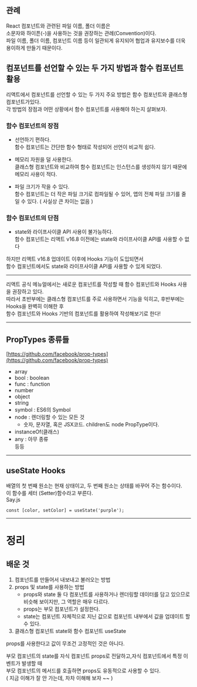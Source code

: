 ## 관례

React 컴포넌트와 관련된 파일 이름, 폴더 이름은 <br>
소문자와 하이픈(-)을 사용하는 것을 권장하는 관례(Convention)이다. <br>
파일 이름, 폴더 이름, 컴포넌트 이름 등이 일관되게 유지되어 협업과 유지보수를 더욱 용이하게 만들기 때문이다.

## 컴포넌트를 선언할 수 있는 두 가지 방법과 함수 컴포넌트 활용

리액트에서 컴포넌트를 선언할 수 있는 두 가지 주요 방법은 함수 컴포넌트와 클래스형 컴포넌트가있다. <br>
각 방법의 장점과 어떤 상황에서 함수 컴포넌트를 사용해야 하는지 살펴보자.

### 함수 컴포넌트의 장점

- 선언하기 편하다. <br>
  함수 컴포넌트는 간단한 함수 형태로 작성되어 선언이 비교적 쉽다.

- 메모리 자원을 덜 사용한다. <br>
  클래스형 컴포넌트와 비교하여 함수 컴포넌트는 인스턴스를 생성하지 않기 때문에 메모리 사용이 적다.

- 파일 크기가 작을 수 있다. <br>
  함수 컴포넌트는 더 작은 파일 크기로 컴파일될 수 있어, 앱의 전체 파일 크기를 줄일 수 있다. ( 사실상 큰 차이는 없음 )

### 함수 컴포넌트의 단점

- state와 라이프사이클 API 사용이 불가능하다. <br>
  함수 컴포넌트는 리액트 v16.8 이전에는 state와 라이프사이클 API를 사용할 수 없다

하지만 리액트 v16.8 업데이트 이후에 Hooks 기능이 도입되면서<br>
함수 컴포넌트에서도 state와 라이프사이클 API를 사용할 수 있게 되었다.

---

리액트 공식 메뉴얼에서는 새로운 컴포넌트를 작성할 때 함수 컴포넌트와 Hooks 사용을 권장하고 있다. <br>
따라서 초반부에는 클래스형 컴포넌트를 주로 사용하면서 기능을 익히고,
후반부에는 Hooks을 완벽히 이해한 후 <br> 함수 컴포넌트와 Hooks 기반의 컴포넌트를 활용하여 작성해보기로 한다!

---

## PropTypes 종류들

[https://github.com/facebook/prop-types](https://github.com/facebook/prop-types)

- array
- bool : boolean
- func : function
- number
- object
- string
- symbol : ES6의 Symbol
- node : 렌더링할 수 있는 모든 것 <br>
  - 숫자, 문자열, 혹은 JSX코드. children도 node PropType이다.
- instanceOf(클래스)
- any : 아무 종류
  <br>등등

---

## useState Hooks

배열의 첫 번째 원소는 현재 상태이고, 두 번째 원소는 상태를 바꾸어 주는 함수이다.<br>
이 함수를 세터 (Setter)함수라고 부른다.<br>
Say.js

```
const [color, setColor] = useState('purple');

```

---

# 정리

## 배운 것

1. 컴포넌트를 만들어서 내보내고 불러오는 방법
2. props 및 state를 사용하는 방법
   - props와 state 둘 다 컴포넌트를 사용하거나 렌더링할 데이터를 담고 있으므로 비슷해 보이지만, 그 역할은 매우 다르다.
   - props는 부모 컴포넌트가 설정한다.
   - state는 컴포넌트 자체적으로 지닌 값으로 컴포넌트 내부에서 값을 업데이트 할 수 있다.
3. 클래스형 컴포넌트 state와 함수 컴포넌트 useState

props를 사용한다고 값이 무조건 고정적인 것은 아니다.<br>

부모 컴포넌트의 state를 자식 컴포넌트 props로 전달하고,자식 컴포넌트에서 특정 이벤트가 발생할 때 <br>
부모 컴포넌트의 메서드를 호출하면 props도 유동적으로 사용할 수 있다.
<br>
( 지금 이해가 잘 안 가는데, 차차 이해해 보자 ~~ )

